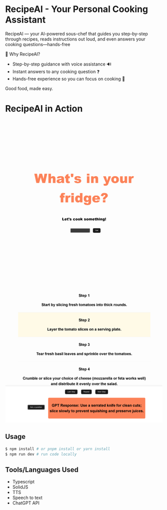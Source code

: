 # RecipeAI - Your Personal Cooking Assistant

RecipeAI — your AI-powered sous-chef that guides you step-by-step through recipes, reads instructions out loud, and even answers your cooking questions—hands-free

🚀 Why RecipeAI?

- Step-by-step guidance with voice assistance 🔊
- Instant answers to any cooking question ❓
- Hands-free experience so you can focus on cooking 🍳

Good food, made easy.

# RecipeAI in Action

![alt text](home.png)
![alt text](recipe.png)

## Usage

```bash
$ npm install # or pnpm install or yarn install
$ npm run dev # run code locally
```

## Tools/Languages Used
- Typescript
- SolidJS
- TTS
- Speech to text
- ChatGPT API